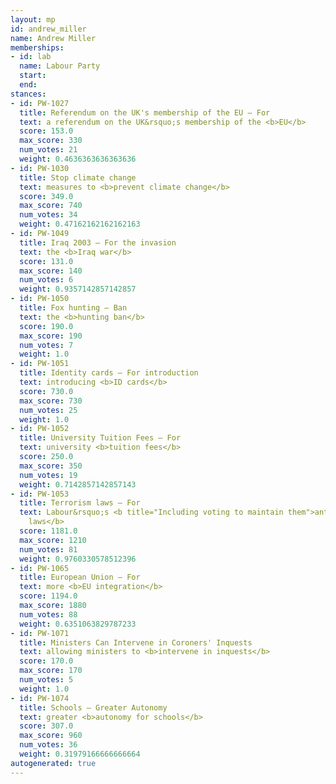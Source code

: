 ```yaml
---
layout: mp
id: andrew_miller
name: Andrew Miller
memberships:
- id: lab
  name: Labour Party
  start: 
  end: 
stances:
- id: PW-1027
  title: Referendum on the UK's membership of the EU — For
  text: a referendum on the UK&rsquo;s membership of the <b>EU</b>
  score: 153.0
  max_score: 330
  num_votes: 21
  weight: 0.4636363636363636
- id: PW-1030
  title: Stop climate change
  text: measures to <b>prevent climate change</b>
  score: 349.0
  max_score: 740
  num_votes: 34
  weight: 0.47162162162162163
- id: PW-1049
  title: Iraq 2003 — For the invasion
  text: the <b>Iraq war</b>
  score: 131.0
  max_score: 140
  num_votes: 6
  weight: 0.9357142857142857
- id: PW-1050
  title: Fox hunting — Ban
  text: the <b>hunting ban</b>
  score: 190.0
  max_score: 190
  num_votes: 7
  weight: 1.0
- id: PW-1051
  title: Identity cards — For introduction
  text: introducing <b>ID cards</b>
  score: 730.0
  max_score: 730
  num_votes: 25
  weight: 1.0
- id: PW-1052
  title: University Tuition Fees — For
  text: university <b>tuition fees</b>
  score: 250.0
  max_score: 350
  num_votes: 19
  weight: 0.7142857142857143
- id: PW-1053
  title: Terrorism laws — For
  text: Labour&rsquo;s <b title="Including voting to maintain them">anti-terrorism
    laws</b>
  score: 1181.0
  max_score: 1210
  num_votes: 81
  weight: 0.9760330578512396
- id: PW-1065
  title: European Union — For
  text: more <b>EU integration</b>
  score: 1194.0
  max_score: 1880
  num_votes: 88
  weight: 0.6351063829787233
- id: PW-1071
  title: Ministers Can Intervene in Coroners' Inquests
  text: allowing ministers to <b>intervene in inquests</b>
  score: 170.0
  max_score: 170
  num_votes: 5
  weight: 1.0
- id: PW-1074
  title: Schools — Greater Autonomy
  text: greater <b>autonomy for schools</b>
  score: 307.0
  max_score: 960
  num_votes: 36
  weight: 0.31979166666666664
autogenerated: true
---
```

